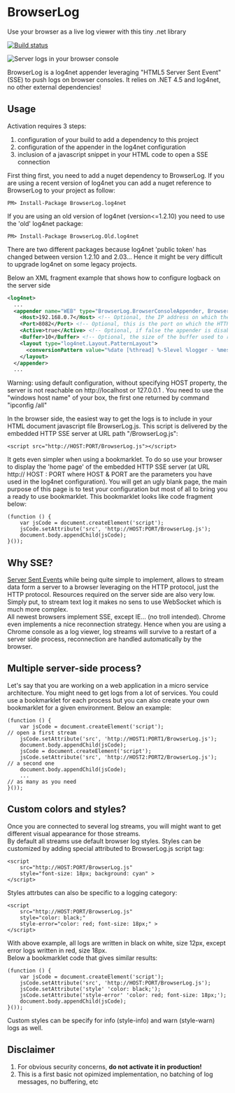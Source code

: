 BrowserLog
============
Use your browser as a live log viewer with this tiny .net library 

[![Build status](https://ci.appveyor.com/api/projects/status/github/alexvictoor/BrowserLog?svg=true)](https://ci.appveyor.com/project/alexvictoor/BrowserLog)

![Server logs in your browser console](https://raw.githubusercontent.com/alexvictoor/BrowserLog/master/screenshot.png)

BrowserLog is a log4net appender leveraging "HTML5 Server Sent Event" (SSE) to push logs on browser consoles. 
It relies on .NET 4.5 and log4net, no other external dependencies!


Usage
-----

Activation requires 3 steps:  

1. configuration of your build to add a dependency to this project 
2. configuration of the appender in the log4net configuration
3. inclusion of a javascript snippet in your HTML code to open a SSE connection

First thing first, you need to add a nuget dependency to BrowserLog. If you are using a recent version of log4net you can add a nuget reference to BrowserLog to your project as follow:

    PM> Install-Package BrowserLog.log4net

If you are using an old version of log4net (version<=1.2.10) you need to use the 'old' log4net package:

    PM> Install-Package BrowserLog.Old.log4net

There are two different packages because log4net 'public token' has changed between version 1.2.10 and 2.03... Hence it might be very difficult to upgrade log4net on some legacy projects.

Below an XML fragment example that shows how to configure logback on the server side
```xml
<log4net>
  ...
  <appender name="WEB" type="BrowserLog.BrowserConsoleAppender, BrowserLog.log4net">
    <Host>192.168.0.7</Host> <!-- Optional, the IP address on which the SSE server will be bound. If not specified try to detect the local IP of the host by itself -->
    <Port>8082</Port> <!-- Optional, this is the port on which the HTTP SSE server will listen. Default port is 8765 -->
    <Active>true</Active> <!-- Optional, if false the appender is disabled. Default value is true -->
    <Buffer>10</Buffer> <!-- Optional, the size of the buffer used to replay logs on connection. Default value is 1 -->
    <layout type="log4net.Layout.PatternLayout">
      <conversionPattern value="%date [%thread] %-5level %logger - %message%newline" /> <!-- Use whatever pattern you want -->
    </layout>
  </appender>
  ...
```

Warning: using default configuration, without specifying HOST property, the server is not reachable on http://localhost or 127.0.0.1 . You need to use the "windows host name" of your box, the first one returned by command "ipconfig /all" 

In the browser side, the easiest way to get the logs is to include in your HTML document javascript file BrowserLog.js. This script is delivered by the embedded HTTP SSE server at URL path "/BrowserLog.js":

    <script src="http://HOST:PORT/BrowserLog.js"></script> 

It gets even simpler when using a bookmarklet. To do so use your browser to display the 'home page' of the embedded HTTP SSE server (at URL http:// HOST : PORT where HOST & PORT are the parameters you have used in the log4net configuration). You will get an ugly blank page, the main purpose of this page is to test your configuration but most of all to bring you a ready to use bookmarklet. This bookmarklet looks like code fragment below:

    (function () { 
        var jsCode = document.createElement('script'); 
        jsCode.setAttribute('src', 'http://HOST:PORT/BrowserLog.js'); 
        document.body.appendChild(jsCode); 
    }());

Why SSE?
--------
[Server Sent Events](https://en.wikipedia.org/wiki/Server-sent_events) while being quite simple to implement, allows to stream data form a server to a browser leveraging on the HTTP protocol, just the HTTP protocol. Resources required on the server side are also very low. Simply put, to stream text log it makes no sens to use WebSocket which is much more complex.   
All newest browsers implement SSE, except IE... (no troll intended). Chrome even implements a nice reconnection strategy. Hence when you are using a Chrome console as a log viewer, log streams will survive to a restart of a server side process, reconnection are handled automatically by the browser.

Multiple server-side process?
-----------------------------
Let's say that you are working on a web application in a micro service architecture. You might need to get logs from a lot of services. You could use a bookmarklet for each process but you can also create your own bookmarklet for a given environment.
Below an example:

    (function () { 
        var jsCode = document.createElement('script');                        // open a first stream  
        jsCode.setAttribute('src', 'http://HOST1:PORT1/BrowserLog.js'); 
        document.body.appendChild(jsCode); 
        jsCode = document.createElement('script'); 
        jsCode.setAttribute('src', 'http://HOST2:PORT2/BrowserLog.js');      // a second one
        document.body.appendChild(jsCode);
        ...                                                                  // as many as you need
    }());


Custom colors and styles?
-------------------------
Once you are connected to several log streams, you will might want to get different visual appearance for those streams.  
By default all streams use default browser log styles. Styles can be customized by adding special attributed to BrowserLog.js script tag:

    <script 
        src="http://HOST:PORT/BrowserLog.js" 
        style="font-size: 18px; background: cyan" >
    </script>

Styles attrbutes can also be specific to a logging category:

    <script 
        src="http://HOST:PORT/BrowserLog.js" 
        style="color: black;" 
        style-error="color: red; font-size: 18px;" >
    </script>

With above example, all logs are written in black on white, size 12px, except error logs written in red, size 18px.  
Below a bookmarklet code that gives similar results:

    (function () { 
        var jsCode = document.createElement('script'); 
        jsCode.setAttribute('src', 'http://HOST:PORT/BrowserLog.js'); 
        jsCode.setAttribute('style' 'color: black;');
        jsCode.setAttribute('style-error' 'color: red; font-size: 18px;');
        document.body.appendChild(jsCode); 
    }());

Custom styles can be specify for info (style-info) and warn (style-warn) logs as well.

Disclaimer
---------
1. For obvious security concerns, **do not activate it in production!**  
2. This is a first basic not opimized implementation, no batching of log messages, no buffering, etc
